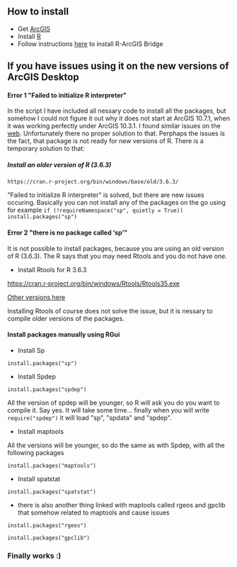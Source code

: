 ## How to install

- Get [ArcGIS](https://www.arcgis.com/index.html) 
- Install [R](https://cran.r-project.org/)
- Follow instructions [here](https://github.com/R-ArcGIS/r-bridge-install) to install R-ArcGIS Bridge



## If you have issues using it on the new versions of ArcGIS Desktop




#### Error 1 "Failed to initialize R interpreter"


In the script I have included all nessary code to install all the packages, but somehow I could not figure it out why it does not start at ArcGIS 10.7.1, when it was working perfectly under ArcGIS 10.3.1. I found similar issues on the [web](https://github.com/R-ArcGIS/r-bridge-install/issues/73). Unfortunately there no proper solution to that. Perphaps the issues is the fact, that package is not ready for new versions of R. There is a temporary solution to that:

##### Install an older version of R (3.6.3) 

	https://cran.r-project.org/bin/windows/base/old/3.6.3/

"Failed to initialize R interpreter" is solved, but there are new issues occuring. Basically you can not install any of the packages on the go using for example   ````if (!requireNamespace("sp", quietly = True))
    install.packages("sp")````


#### Error 2 "there is no package called ‘sp’"


It is not possible to install packages, because you are using an old version of R (3.6.3). The R says that you may need Rtools and you do not have one.

- Install Rtools for R 3.6.3

https://cran.r-project.org/bin/windows/Rtools/Rtools35.exe

[Other versions here](https://cran.r-project.org/bin/windows/Rtools/history.html)


Installing Rtools of course does not solve the issue, but it is nessary to compile older versions of the packages.

#### Install packages manually using RGui

- Install Sp
```` 
install.packages("sp")
````
- Install Spdep
```` 
install.packages("spdep")
```` 
All the version of spdep will be younger, so R will ask you do you want to compile it. Say yes. It will take some time... finally when you will write ````require("spdep")```` it will load "sp", "spdata" and "spdep". 

- Install maptools

All the versions will be younger, so do the same as with Spdep, with all the following packages

```` 	
install.packages("maptools")
```` 

- Install spatstat

```` 
install.packages("spatstat")
```` 
- there is also another thing linked with maptools called rgeos and gpclib that somehow related to maptools and cause issues

	
```` 
install.packages("rgeos")

install.packages("gpclib")
```` 



### Finally works :)
